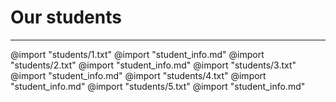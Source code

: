 # Our students
___
@import "students/1.txt"
@import "student_info.md"
@import "students/2.txt"
@import "student_info.md"
@import "students/3.txt"
@import "student_info.md"
@import "students/4.txt"
@import "student_info.md"
@import "students/5.txt"
@import "student_info.md"
